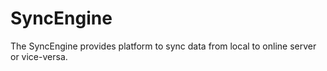 # SyncEngine
The SyncEngine provides platform to sync data from local to online server or vice-versa.
